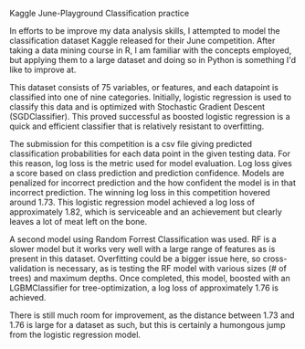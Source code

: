 Kaggle June-Playground Classification practice 

In efforts to be improve my data analysis skills, I attempted to model the classification dataset Kaggle released for their June competition.  After taking a data mining course in R, I am familiar with the concepts employed, but applying them to a large dataset and doing so in Python is something I'd like to improve at.

This dataset consists of 75 variables, or features, and each datapoint is classified into one of nine categories.  Initially, logistic regression is used to classify this data and is optimized with Stochastic Gradient Descent (SGDClassifier).  This proved successful as boosted logistic regression is a quick and efficient classifier that is relatively resistant to overfitting.

The submission for this competition is a csv file giving predicted classification probabilities for each data point in the given testing data.  For this reason, log loss is the metric used for model evaluation.  Log loss gives a score based on class prediction and prediction confidence.  Models are penalized for incorrect prediction and the how confident the model is in that incorrect prediction.  The winning log loss in this competition hovered around 1.73.  This logistic regression model achieved a log loss of approximately 1.82, which is serviceable and an achievement but clearly leaves a lot of meat left on the bone.

A second model using Random Forrest Classification was used.  RF is a slower model but it works very well with a large range of features as is present in this dataset.  Overfitting could be a bigger issue here, so cross-validation is necessary, as is testing the RF model with various sizes (# of trees) and maximum depths.  Once completed, this model, boosted with an LGBMClassifier for tree-optimization, a log loss of approximately 1.76 is achieved.

There is still much room for improvement, as the distance between 1.73 and 1.76 is large for a dataset as such, but this is certainly a humongous jump from the logistic regression model.
